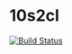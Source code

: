 10s2cl
======
[![Build Status](https://travis-ci.org/mixxmac/ci-example-10s2cl.svg)](https://travis-ci.org/mixxmac/ci-example-10s2cl)
